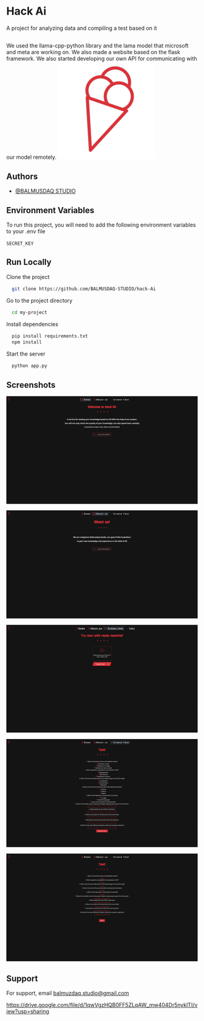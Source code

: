 
# Hack Ai

A project for analyzing data and compiling a test based on it



## 
We used the llama-cpp-python library and the lama model that microsoft and meta are working on. We also made a website based on the flask framework. We also started developing our own API for communicating with our model remotely.
![Logo](https://github.com/maksimkaprosuperhacker69/Fiztex-TgBot/blob/main/logo.png?raw=true)


## Authors

- [@BALMUSDAQ STUDIO](https://github.com/BALMUSDAQ-STUDIO)


## Environment Variables

To run this project, you will need to add the following environment variables to your .env file


`SECRET_KEY`


## Run Locally

Clone the project

```bash
  git clone https://github.com/BALMUSDAQ-STUDIO/hack-Ai
```

Go to the project directory

```bash
  cd my-project
```

Install dependencies

```bash
  pip install requirements.txt
  npm install
```

Start the server

```bash
  python app.py
```


## Screenshots

![App Screenshot](https://github.com/maksimkaprosuperhacker69/Fiztex-TgBot/blob/main/Desktop%20Screenshot%202024.04.22%20-%2005.27.40.74.png?raw=true)


![App Screenshot](https://github.com/maksimkaprosuperhacker69/Fiztex-TgBot/blob/main/Desktop%20Screenshot%202024.04.22%20-%2005.22.20.32.png?raw=true)


![App Screenshot](https://github.com/maksimkaprosuperhacker69/Fiztex-TgBot/blob/main/Desktop%20Screenshot%202024.04.22%20-%2005.22.28.63.png?raw=true)


![App Screenshot](https://github.com/maksimkaprosuperhacker69/Fiztex-TgBot/blob/main/Desktop%20Screenshot%202024.04.22%20-%2005.22.39.18.png?raw=true)


![App Screenshot](https://github.com/maksimkaprosuperhacker69/Fiztex-TgBot/blob/main/Desktop%20Screenshot%202024.04.22%20-%2005.55.51.83.png?raw=true)

## Support

For support, email balmuzdaq.studio@gmail.com


https://drive.google.com/file/d/1qwVgzHQB0FF5ZLqAW_mw404Dr5nyklTI/view?usp=sharing

